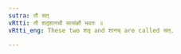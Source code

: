 ```yaml
---
sutra: तौ सत्
vRtti: तौ शतृशानचौ सत्संज्ञौ भवतः ॥
vRtti_eng: These two शतृ and शानच् are called सत्.

---
```

